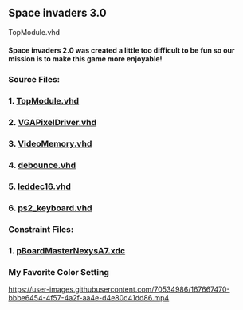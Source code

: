 ## Space invaders 3.0
TopModule.vhd
#### Space invaders 2.0 was created a little too difficult to be fun so our mission is to make this game more enjoyable!

### Source Files: 

### 1. [TopModule.vhd](./TopModule.vhd)

### 2. [VGAPixelDriver.vhd](./VGAPixelDriver.vhd)

### 3. [VideoMemory.vhd](./VideoMemory.vhd)

### 4. [debounce.vhd](./debounce.vhd)

### 5. [leddec16.vhd](./leddec16.vhd)

### 6. [ps2_keyboard.vhd](./ps2_keyboard.vhd)


### Constraint Files: 

### 1. [pBoardMasterNexysA7.xdc](./BoardMasterNexysA7.xdc)


### My Favorite Color Setting


https://user-images.githubusercontent.com/70534986/167667470-bbbe6454-4f57-4a2f-aa4e-d4e80d41dd86.mp4


